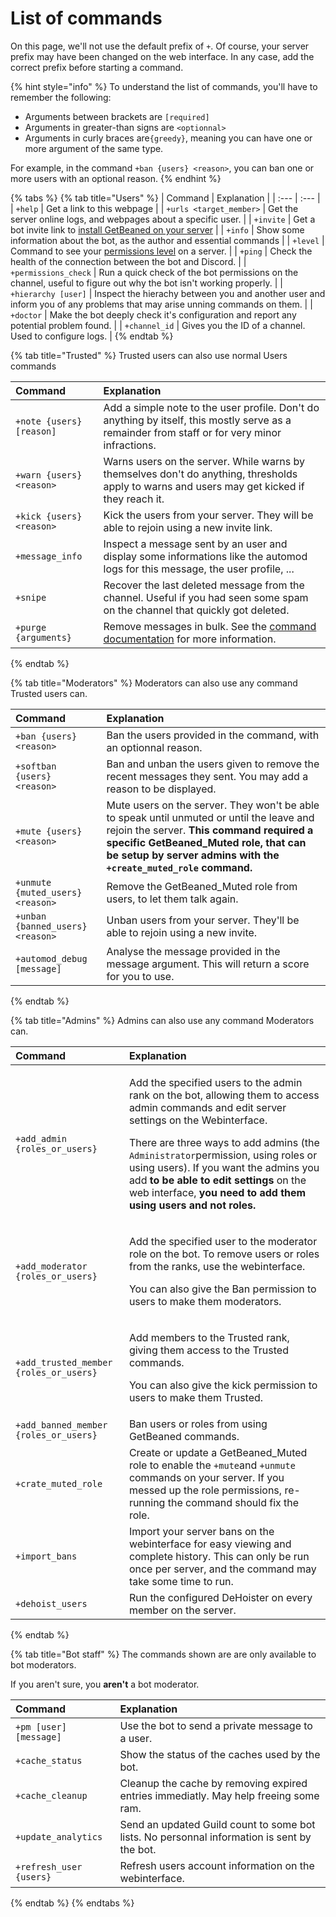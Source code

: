 # List of commands

On this page, we'll not use the default prefix of `+`. Of course, your server prefix may have been changed on the web interface. In any case, add the correct prefix before starting a command.

{% hint style="info" %}
To understand the list of commands, you'll have to remember the following:

* Arguments between brackets are `[required]`
* Arguments in greater-than signs are `<optionnal>`
* Arguments in curly braces are`{greedy}`, meaning you can have one or more argument of the same type.

For example, in the command `+ban {users} <reason>`, you can ban one or more users with an optional reason. 
{% endhint %}

{% tabs %}
{% tab title="Users" %}
| Command | Explanation |
| :--- | :--- |
| `+help` | Get a link to this webpage |
| `+urls <target_member>` | Get the server online logs, and webpages about a specific user. |
| `+invite` | Get a bot invite link to [install GetBeaned on your server](tutorial-setting-up-your-server-for-the-first-time.md) |
| `+info` | Show some information about the bot, as the author and essential commands |
| `+level` | Command to see your [permissions level](levels-and-permissions.md) on a server. |
| `+ping` | Check the health of the connection between the bot and Discord. |
| `+permissions_check` | Run a quick check of the bot permissions on the channel, useful to figure out why the bot isn't working properly. |
| `+hierarchy [user]` | Inspect the hierachy between you and another user and inform you of any problems that may arise unning commands on them. |
| `+doctor` | Make the bot deeply check it's configuration and report any potential problem found. |
| `+channel_id` | Gives you the ID of a channel. Used to configure logs. |
{% endtab %}

{% tab title="Trusted" %}
Trusted users can also use normal Users commands

| Command | Explanation |
| :--- | :--- |
| `+note {users} [reason]` | Add a simple note to the user profile. Don't do anything by itself, this mostly serve as a remainder from staff or for very minor infractions. |
| `+warn {users} <reason>` | Warns users on the server. While warns by themselves don't do anything, thresholds apply to warns and users may get kicked if they reach it. |
| `+kick {users} <reason>` | Kick the users from your server. They will be able to rejoin using a new invite link. |
| `+message_info` | Inspect a message sent by an user and display some informations like the automod logs for this message, the user profile, ... |
| `+snipe` | Recover the last deleted message from the channel. Useful if you had seen some spam on the channel that quickly got deleted. |
| `+purge {arguments}`  | Remove messages in bulk. See the [command documentation](using-the-purge-command-to-remove-messages.md) for more information. |
{% endtab %}

{% tab title="Moderators" %}
Moderators can also use any command Trusted users can.

| Command | Explanation |
| :--- | :--- |
| `+ban {users} <reason>` | Ban the users provided in the command, with an optionnal reason. |
| `+softban {users} <reason>` | Ban and unban the users given to remove the recent messages they sent. You may add a reason to be displayed. |
| `+mute {users} <reason>` | Mute users on the server. They won't be able to speak until unmuted or until the leave and rejoin the server. **This command required a specific GetBeaned\_Muted role, that can be setup by server admins with the `+create_muted_role` command.** |
| `+unmute {muted_users} <reason>` | Remove the GetBeaned\_Muted role from users, to let them talk again. |
| `+unban {banned_users} <reason>` | Unban users from your server. They'll be able to rejoin using a new invite. |
| `+automod_debug [message]` | Analyse the message provided in the message argument. This will return a score for you to use. |
{% endtab %}

{% tab title="Admins" %}
Admins can also use any command Moderators can.

<table>
  <thead>
    <tr>
      <th style="text-align:left">Command</th>
      <th style="text-align:left">Explanation</th>
    </tr>
  </thead>
  <tbody>
    <tr>
      <td style="text-align:left"><code>+add_admin {roles_or_users}</code>
      </td>
      <td style="text-align:left">
        <p>Add the specified users to the admin rank on the bot, allowing them to
          access admin commands and edit server settings on the Webinterface.</p>
        <p>There are three ways to add admins (the <code>Administrator</code>permission,
          using roles or using users). If you want the admins you add <b>to be able to edit settings</b> on
          the web interface, <b>you need to add them using users and not roles.</b>
        </p>
      </td>
    </tr>
    <tr>
      <td style="text-align:left"><code>+add_moderator {roles_or_users}</code>
      </td>
      <td style="text-align:left">
        <p>Add the specified user to the moderator role on the bot. To remove users
          or roles from the ranks, use the webinterface.</p>
        <p>You can also give the Ban permission to users to make them moderators.</p>
      </td>
    </tr>
    <tr>
      <td style="text-align:left"><code>+add_trusted_member {roles_or_users}</code>
      </td>
      <td style="text-align:left">
        <p>Add members to the Trusted rank, giving them access to the Trusted commands.</p>
        <p>You can also give the kick permission to users to make them Trusted.</p>
      </td>
    </tr>
    <tr>
      <td style="text-align:left"><code>+add_banned_member {roles_or_users}</code>
      </td>
      <td style="text-align:left">Ban users or roles from using GetBeaned commands.</td>
    </tr>
    <tr>
      <td style="text-align:left"><code>+crate_muted_role</code>
      </td>
      <td style="text-align:left">Create or update a GetBeaned_Muted role to enable the <code>+mute</code>and <code>+unmute</code> commands
        on your server. If you messed up the role permissions, re-running the command
        should fix the role.</td>
    </tr>
    <tr>
      <td style="text-align:left"><code>+import_bans</code>
      </td>
      <td style="text-align:left">Import your server bans on the webinterface for easy viewing and complete
        history. This can only be run once per server, and the command may take
        some time to run.</td>
    </tr>
    <tr>
      <td style="text-align:left"><code>+dehoist_users</code>
      </td>
      <td style="text-align:left">Run the configured DeHoister on every member on the server.</td>
    </tr>
  </tbody>
</table>
{% endtab %}

{% tab title="Bot staff" %}
The commands shown are are only available to bot moderators.

If you aren't sure, you **aren't** a bot moderator.

| Command | Explanation |
| :--- | :--- |
| `+pm [user] [message]` | Use the bot to send a private message to a user. |
| `+cache_status` | Show the status of the caches used by the bot. |
| `+cache_cleanup` | Cleanup the cache by removing expired entries immediatly. May help freeing some ram. |
| `+update_analytics` | Send an updated Guild count to some bot lists. No personnal information is sent by the bot. |
| `+refresh_user {users}` | Refresh users account information on the webinterface. |
{% endtab %}
{% endtabs %}

